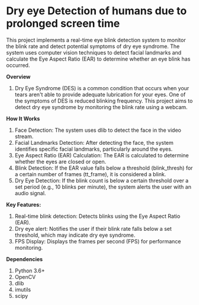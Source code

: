 # Dry eye Detection of humans due to prolonged screen time 

This project implements a real-time eye blink detection system to monitor the blink rate and detect potential symptoms of dry eye syndrome. The system uses computer vision techniques to detect facial landmarks and calculate the Eye Aspect Ratio (EAR) to determine whether an eye blink has occurred.


**Overview**

1) Dry Eye Syndrome (DES) is a common condition that occurs when your tears aren't able to provide adequate lubrication for your eyes. One of the symptoms of DES is reduced blinking frequency. This project aims to detect dry eye syndrome by monitoring the blink rate using a webcam.

**How It Works**
1) Face Detection: The system uses dlib to detect the face in the video stream.
2) Facial Landmarks Detection: After detecting the face, the system identifies specific facial landmarks, particularly around the eyes.
3) Eye Aspect Ratio (EAR) Calculation: The EAR is calculated to determine whether the eyes are closed or open.
4) Blink Detection: If the EAR value falls below a threshold (blink_thresh) for a certain number of frames (tt_frame), it is considered a blink.
5) Dry Eye Detection: If the blink count is below a certain threshold over a set period (e.g., 10 blinks per minute), the system alerts the user with an audio signal.

**Key Features:**
1) Real-time blink detection: Detects blinks using the Eye Aspect Ratio (EAR).
2) Dry eye alert: Notifies the user if their blink rate falls below a set threshold, which may indicate dry eye syndrome.
3) FPS Display: Displays the frames per second (FPS) for performance monitoring.

**Dependencies**

1) Python 3.6+
2) OpenCV
3) dlib
4) imutils
5) scipy


